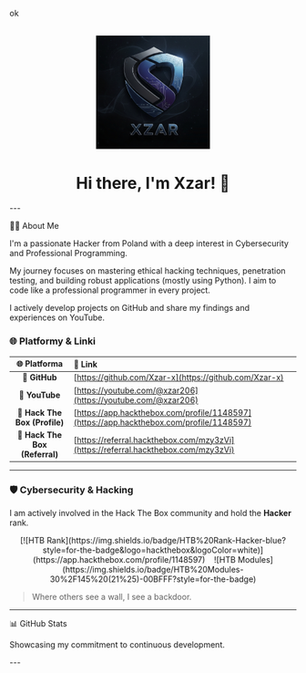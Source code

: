 ok<div align="center">  
  <img src="https://raw.githubusercontent.com/Xzar-x/images/main/logo.png" alt="Logo Xzar" width="200">  
  <h1>Hi there, I'm Xzar! 👋</h1>  
</div>  
---

🧑‍💻 About Me

I'm a passionate Hacker from Poland with a deep interest in Cybersecurity and Professional Programming.

My journey focuses on mastering ethical hacking techniques, penetration testing, and building robust applications (mostly using Python). I aim to code like a professional programmer in every project.

I actively develop projects on GitHub and share my findings and experiences on YouTube.

### 🌐 Platformy & Linki

| 🌐 Platforma | 🔗 Link |
| :---: | :--- |
| 🐙 **GitHub** | [https://github.com/Xzar-x](https://github.com/Xzar-x) |
| 🎥 **YouTube** | [https://youtube.com/@xzar206](https://youtube.com/@xzar206) |
| 🧠 **Hack The Box (Profile)** | [https://app.hackthebox.com/profile/1148597](https://app.hackthebox.com/profile/1148597) |
| 🎯 **Hack The Box (Referral)** | [https://referral.hackthebox.com/mzy3zVi](https://referral.hackthebox.com/mzy3zVi) |

---

### 🛡️ Cybersecurity & Hacking

I am actively involved in the Hack The Box community and hold the **Hacker** rank.

<div align="center">
  <!-- HTB Rank badge -->
  [![HTB Rank](https://img.shields.io/badge/HTB%20Rank-Hacker-blue?style=for-the-badge&logo=hackthebox&logoColor=white)](https://app.hackthebox.com/profile/1148597)
  &nbsp;&nbsp;
  <!-- HTB Modules progress badge -->
  ![HTB Modules](https://img.shields.io/badge/HTB%20Modules-30%2F145%20(21%25)-00BFFF?style=for-the-badge)
</div>

> Where others see a wall, I see a backdoor.
---

📊 GitHub Stats

Showcasing my commitment to continuous development.

<div align="center">  



</div>  
---

